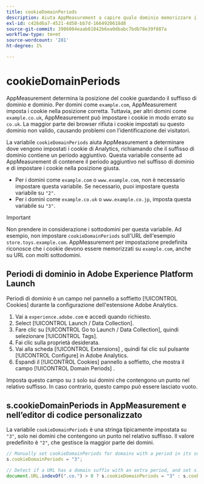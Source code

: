 ```yaml
---
title: cookieDomainPeriods
description: Aiuta AppMeasurement a capire quale dominio memorizzare i cookie se il tuo dominio ha un punto nel suo suffisso.
exl-id: c426d6a7-4521-4d50-bb7d-1664920618d8
source-git-commit: 3986084eaab81842b6ea0dbabc7bdb78e39f887a
workflow-type: tm+mt
source-wordcount: '281'
ht-degree: 1%

---
```


# cookieDomainPeriods

AppMeasurement determina la posizione del cookie guardando il suffisso di dominio e dominio. Per domini come `example.com`, AppMeasurement imposta i cookie nella posizione corretta. Tuttavia, per altri domini come `example.co.uk`, AppMeasurement può impostare i cookie in modo errato su `co.uk`. La maggior parte dei browser rifiuta i cookie impostati su questo dominio non valido, causando problemi con l&#39;identificazione dei visitatori.

La variabile `cookieDomainPeriods` aiuta AppMeasurement a determinare dove vengono impostati i cookie di Analytics, richiamando che il suffisso di dominio contiene un periodo aggiuntivo. Questa variabile consente ad AppMeasurement di contenere il periodo aggiuntivo nel suffisso di dominio e di impostare i cookie nella posizione giusta.

* Per i domini come `example.com` o `www.example.com`, non è necessario impostare questa variabile. Se necessario, puoi impostare questa variabile su `"2"`.
* Per i domini come `example.co.uk` o `www.example.co.jp`, imposta questa variabile su `"3"`.

>[!IMPORTANT]
>
>Non prendere in considerazione i sottodomini per questa variabile. Ad esempio, non impostare `cookieDomainPeriods` sull&#39;URL dell&#39;esempio `store.toys.example.com`. AppMeasurement per impostazione predefinita riconosce che i cookie devono essere memorizzati su `example.com`, anche su URL con molti sottodomini.

## Periodi di dominio in Adobe Experience Platform Launch

Periodi di dominio è un campo nel pannello a soffietto [!UICONTROL Cookies] durante la configurazione dell&#39;estensione Adobe Analytics.

1. Vai a `experience.adobe.com` e accedi quando richiesto.
1. Select [!UICONTROL Launch / Data Collection].
1. Fare clic su [!UICONTROL Go to Launch / Data Collection], quindi selezionare [!UICONTROL Tags].
1. Fai clic sulla proprietà desiderata.
1. Vai alla scheda [!UICONTROL Extensions] , quindi fai clic sul pulsante [!UICONTROL Configure] in Adobe Analytics.
1. Espandi il [!UICONTROL Cookies] pannello a soffietto, che mostra il campo [!UICONTROL Domain Periods] .

Imposta questo campo su `3` solo sui domini che contengono un punto nel relativo suffisso. In caso contrario, questo campo può essere lasciato vuoto.

## s.cookieDomainPeriods in AppMeasurement e nell’editor di codice personalizzato

La variabile `cookieDomainPeriods` è una stringa tipicamente impostata su `"3"`, solo nei domini che contengono un punto nel relativo suffisso. Il valore predefinito è `"2"`, che gestisce la maggior parte dei domini.

```js
// Manually set cookieDomainPeriods for domains with a period in its suffix, such as www.example.co.uk
s.cookieDomainPeriods = "3";

// Detect if a URL has a domain suffix with an extra period, and set s.cookieDomainPeriods automatically
document.URL.indexOf(".co.") > 0 ? s.cookieDomainPeriods = "3" : s.cookieDomainPeriods = "2";
```
